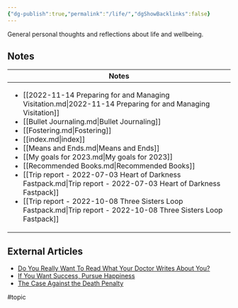 ```yaml
---
{"dg-publish":true,"permalink":"/life/","dgShowBacklinks":false}
---
```



General personal thoughts and reflections about life and wellbeing.

## Notes

| Notes                                                                                                                                                                                                                                                                                                                                                                                                                                                                                                                                                                                                                                                            |
| ---------------------------------------------------------------------------------------------------------------------------------------------------------------------------------------------------------------------------------------------------------------------------------------------------------------------------------------------------------------------------------------------------------------------------------------------------------------------------------------------------------------------------------------------------------------------------------------------------------------------------------------------------------------- |
| <ul><li>[[2022-11-14 Preparing for and Managing Visitation.md\\|2022-11-14 Preparing for and Managing Visitation]]</li><li>[[Bullet Journaling.md\\|Bullet Journaling]]</li><li>[[Fostering.md\\|Fostering]]</li><li>[[index.md\\|index]]</li><li>[[Means and Ends.md\\|Means and Ends]]</li><li>[[My goals for 2023.md\\|My goals for 2023]]</li><li>[[Recommended Books.md\\|Recommended Books]]</li><li>[[Trip report - 2022-07-03 Heart of Darkness Fastpack.md\\|Trip report - 2022-07-03 Heart of Darkness Fastpack]]</li><li>[[Trip report - 2022-10-08 Three Sisters Loop Fastpack.md\\|Trip report - 2022-10-08 Three Sisters Loop Fastpack]]</li></ul> |


## External Articles

- [Do You Really Want To Read What Your Doctor Writes About You?](https://www.theatlantic.com/health/archive/2022/11/doctor-patient-medical-notes-health-info-awareness/672123/?utm_source=feed)
- [If You Want Success, Pursue Happiness](https://www.theatlantic.com/family/archive/2022/10/prioritizing-happiness-before-success/671714/?utm_source=feed)
- [The Case Against the Death Penalty](https://www.theatlantic.com/newsletters/archive/2022/10/the-case-against-the-death-penalty/671716/?utm_source=feed)


#topic 